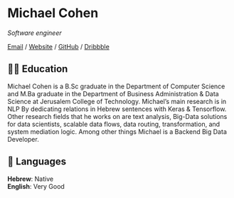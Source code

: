 # Michael Cohen

_Software engineer_<br>

[Email](mailto:shplishka@gmail.com) / [Website](https://shplishka.com/) / [GitHub](https://github.com/shplishka/) / [Dribbble](https://https://dribbble.com/Shplishka/) 

## 👨‍🎓 Education

Michael Cohen is a B.Sc graduate in the Department of Computer Science and M.Ba graduate in the Department of Business Administration &
Data Science at Jerusalem College of Technology. 
Michael’s main research is in NLP By dedicating relations in Hebrew sentences with Keras
& Tensorflow. Other research fields that he works on are text analysis,
Big-Data solutions for data scientists, scalable data flows, data routing,
transformation, and system mediation logic. Among other things Michael
is a Backend Big Data Developer. 

## 💬 Languages

**Hebrew**: Native <br>
**English**: Very Good
<br><br>

